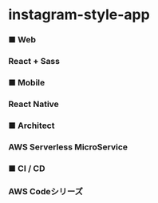 # instagram-style-app
### ■ Web
### React +  Sass

### ■ Mobile
### React Native

### ■ Architect
### AWS Serverless MicroService

### ■ CI / CD
### AWS Codeシリーズ
